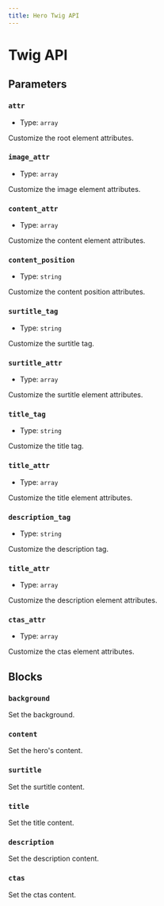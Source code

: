 ```yaml
---
title: Hero Twig API
---
```


# Twig API

## Parameters

### `attr`

- Type: `array`

Customize the root element attributes.

### `image_attr`

- Type: `array`

Customize the image element attributes.

### `content_attr`

- Type: `array`

Customize the content element attributes.

### `content_position`

- Type: `string`

Customize the content position attributes.

### `surtitle_tag`

- Type: `string`

Customize the surtitle tag.

### `surtitle_attr`

- Type: `array`

Customize the surtitle element attributes.

### `title_tag`

- Type: `string`

Customize the title tag.

### `title_attr`

- Type: `array`

Customize the title element attributes.

### `description_tag`

- Type: `string`

Customize the description tag.

### `title_attr`

- Type: `array`

Customize the description element attributes.

### `ctas_attr`

- Type: `array`

Customize the ctas element attributes.

## Blocks

### `background`

Set the background.

### `content`

Set the hero's content.

### `surtitle`

Set the surtitle content.

### `title`

Set the title content.

### `description`

Set the description content.

### `ctas`

Set the ctas content.
